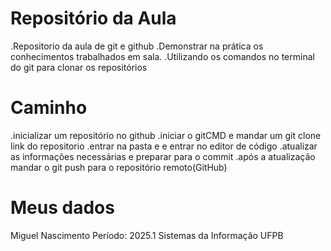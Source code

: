 # Repositório da Aula
.Repositorio da aula de git e github
.Demonstrar na prática os conhecimentos trabalhados em sala.
.Utilizando os comandos no terminal do git para clonar os repositórios

# Caminho 
.inicializar um repositório no github
.iniciar o gitCMD e mandar um git clone link do repositorio
.entrar na pasta e e entrar no editor de código
.atualizar as informações necessárias e preparar para o commit
.após a atualização mandar o git push para o repositório remoto(GitHub)

# Meus dados
Miguel Nascimento
Período: 2025.1
Sistemas da Informação
UFPB